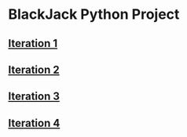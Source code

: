 # BlackJack Python Project

## [Iteration 1](https://github.com/JMorr4/Computer-Science/blob/main/Contents/BlackJack%20Project/Iteration%201.md)

## [Iteration 2](https://github.com/JMorr4/Computer-Science/blob/main/Contents/BlackJack%20Project/Iteration%202.md)

## [Iteration 3](https://github.com/JMorr4/Computer-Science/blob/main/Contents/BlackJack%20Project/Iteration%203.md)

## [Iteration 4](https://github.com/JMorr4/Computer-Science/blob/main/Contents/BlackJack%20Project/Iteration%204.md)
